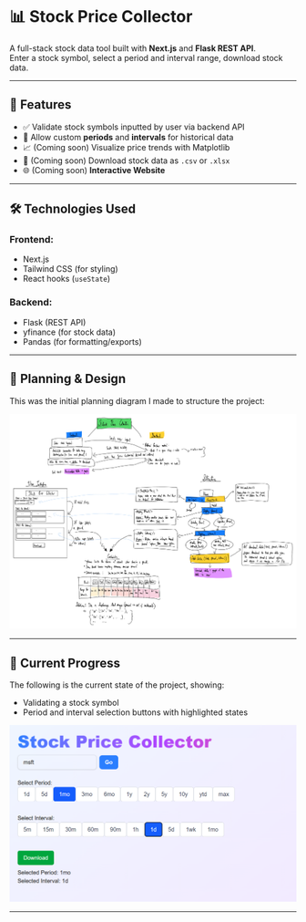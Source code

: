 # 📊 Stock Price Collector

A full-stack stock data tool built with **Next.js** and **Flask REST API**.  
Enter a stock symbol, select a period and interval range, download stock data.  

---

## 🚀 Features

- ✅ Validate stock symbols inputted by user via backend API
- 📅 Allow custom **periods** and **intervals** for historical data
- 📈 (Coming soon) Visualize price trends with Matplotlib
- 🧾 (Coming soon) Download stock data as `.csv` or `.xlsx`
- 🌐 (Coming soon) **Interactive Website**

---

## 🛠️ Technologies Used

### Frontend:
- Next.js
- Tailwind CSS (for styling)
- React hooks (`useState`)

### Backend:
- Flask (REST API)
- yfinance (for stock data)
- Pandas (for formatting/exports)

---

## 🧠 Planning & Design

This was the initial planning diagram I made to structure the project:

[![Project Planning Diagram](stock-frontend/public/outlines/project-outline-1.jpg)](stock-frontend/public/outlines/project-outline-1.jpg)

---

## 🧪 Current Progress

The following is the current state of the project, showing:
- Validating a stock symbol
- Period and interval selection buttons with highlighted states

[![Current Progress](stock-frontend/public/current-progress.png)](stock-frontend/public/current-progress.png)

---

